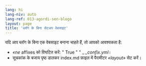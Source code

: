 ```yaml
---
lang: hi
lang-niv: auto
lang-ref: 013-agordi-sen-blogo
layout: page
title: 'ब्लॉग के बिना सेटअप वेबसाइट'
---
```


यदि आप ब्लॉग के बिना एक वेबसाइट बनाना चाहते हैं, तो आपको आवश्यकता है: 
 *   _«ne_ affixes को विघटित करें:  " True " " _   _\_confix.yml_। 
 *  सूचकांक के बजाय पृष्ठ डालकर index.md फ़ाइल में पैरामीटर  _«layout»_  सेट करें। 

